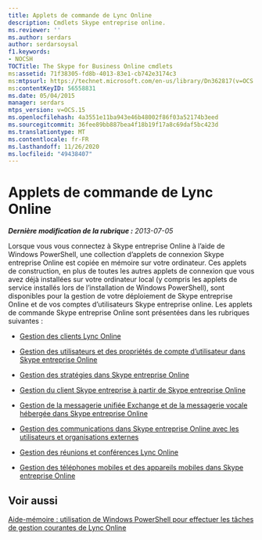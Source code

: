 ```yaml
---
title: Applets de commande de Lync Online
description: Cmdlets Skype entreprise online.
ms.reviewer: ''
ms.author: serdars
author: serdarsoysal
f1.keywords:
- NOCSH
TOCTitle: The Skype for Business Online cmdlets
ms:assetid: 71f38305-fd8b-4013-83e1-cb742e3174c3
ms:mtpsurl: https://technet.microsoft.com/en-us/library/Dn362817(v=OCS.15)
ms:contentKeyID: 56558831
ms.date: 05/04/2015
manager: serdars
mtps_version: v=OCS.15
ms.openlocfilehash: 4a3551e11ba943e46b48002f86f03a52174b3eed
ms.sourcegitcommit: 36fee89bb887bea4f18b19f17a8c69daf5bc423d
ms.translationtype: MT
ms.contentlocale: fr-FR
ms.lasthandoff: 11/26/2020
ms.locfileid: "49438407"
---
```

# <a name="the-skype-for-business-online-cmdlets"></a>Applets de commande de Lync Online

<div data-xmlns="http://www.w3.org/1999/xhtml">

<div class="topic" data-xmlns="http://www.w3.org/1999/xhtml" data-msxsl="urn:schemas-microsoft-com:xslt" data-cs="https://msdn.microsoft.com/">

<div data-asp="https://msdn2.microsoft.com/asp">



</div>

<div id="mainSection">

<div id="mainBody">

<span> </span>

_**Dernière modification de la rubrique :** 2013-07-05_

Lorsque vous vous connectez à Skype entreprise Online à l’aide de Windows PowerShell, une collection d’applets de connexion Skype entreprise Online est copiée en mémoire sur votre ordinateur. Ces applets de construction, en plus de toutes les autres applets de connexion que vous avez déjà installées sur votre ordinateur local (y compris les applets de service installés lors de l’installation de Windows PowerShell), sont disponibles pour la gestion de votre déploiement de Skype entreprise Online et de vos comptes d’utilisateurs Skype entreprise online. Les applets de commande Skype entreprise Online sont présentées dans les rubriques suivantes :

  - [Gestion des clients Lync Online](https://docs.microsoft.com/skypeforbusiness/set-up-your-computer-for-windows-powershell/manage-skype-for-business-online-organizations)

  - [Gestion des utilisateurs et des propriétés de compte d’utilisateur dans Skype entreprise Online](https://docs.microsoft.com/skypeforbusiness/manage/user-accounts/user-accounts)

  - [Gestion des stratégies dans Skype entreprise Online](https://docs.microsoft.com/office365/enterprise/powershell/manage-skype-for-business-online-policies-with-office-365-powershell)

  - [Gestion du client Skype entreprise à partir de Skype entreprise Online](https://docs.microsoft.com/skypeforbusiness/set-up-skype-for-business-online/deploy-the-skype-for-business-client-in-office-365)

  - [Gestion de la messagerie unifiée Exchange et de la messagerie vocale hébergée dans Skype entreprise Online](https://docs.microsoft.com/skypeforbusiness/set-up-your-computer-for-windows-powershell/manage-exchange-unified-messaging-and-hosted-voicemail)

  - [Gestion des communications dans Skype entreprise Online avec les utilisateurs et organisations externes](https://docs.microsoft.com/skypeforbusiness/set-up-skype-for-business-online/allow-users-to-contact-external-skype-for-business-users)

  - [Gestion des réunions et conférences Lync Online](https://docs.microsoft.com/skypeforbusiness/manage/conferencing/conferencing-policies)

  - [Gestion des téléphones mobiles et des appareils mobiles dans Skype entreprise Online](https://docs.microsoft.com/skypeforbusiness/set-up-policies-in-your-organization/set-up-mobile-policies-for-your-organization)

<div>

## <a name="see-also"></a>Voir aussi


[Aide-mémoire : utilisation de Windows PowerShell pour effectuer les tâches de gestion courantes de Lync Online](https://docs.microsoft.com/office365/enterprise/powershell/manage-skype-for-business-online-with-office-365-powershell)  
  

</div>

</div>

<span> </span>

</div>

</div>

</div>

